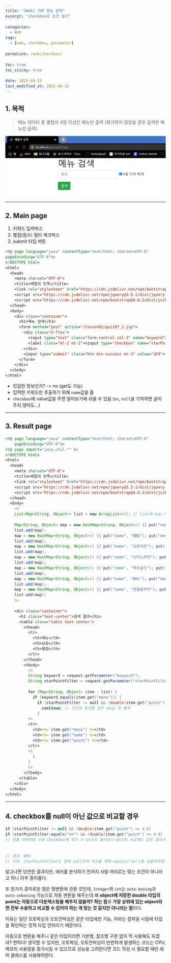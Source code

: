 ```yaml
---
title: "[Web] JSP 연습 문제"
excerpt: "checkbox로 조건 걸기"

categories:
  - Web
tags:
  - [web, checkbox, parameter]

permalink: /web/checkbox/

toc: true
toc_sticky: true

date: 2025-04-15
last_modified_at: 2025-04-15
---
```


## 1. 목적

>메뉴 데이터 중 별점이 4점 이상인 메뉴만 출력 (체크하지 않았을 경우 검색한 메뉴만 출력)

![출력](/assets/images/posts_img/checkbox/checkbox.png)

<hr>

## 2. Main page

1. 키워드 입력박스
2. 별점(점수) 필터 체크박스
3. submit 타입 버튼

```jsp
<%@ page language="java" contentType="text/html; charset=UTF-8"
pageEncoding="UTF-8"%>
<!DOCTYPE html>
<html>
  <head>
    <meta charset="UTF-8">
    <title>배탈의 민족</title>
    <link rel="stylesheet" href="https://cdn.jsdelivr.net/npm/bootstrap@4.6.2/dist/css/bootstrap.min.css" integrity="sha384-xOolHFLEh07PJGoPkLv1IbcEPTNtaed2xpHsD9ESMhqIYd0nLMwNLD69Npy4HI+N" crossorigin="anonymous">
    <script src="https://cdn.jsdelivr.net/npm/jquery@3.5.1/dist/jquery.slim.min.js" integrity="sha384-DfXdz2htPH0lsSSs5nCTpuj/zy4C+OGpamoFVy38MVBnE+IbbVYUew+OrCXaRkfj" crossorigin="anonymous"></script>
    <script src="https://cdn.jsdelivr.net/npm/bootstrap@4.6.2/dist/js/bootstrap.bundle.min.js" integrity="sha384-Fy6S3B9q64WdZWQUiU+q4/2Lc9npb8tCaSX9FK7E8HnRr0Jz8D6OP9dO5Vg3Q9ct" crossorigin="anonymous"></script>
  </head>
  <body>
    <div class="container">
      <h1>메뉴 검색</h1>
      <form method="post" action="/lesson02/quiz07_1.jsp">
        <div class="d-flex">
          <input type="text" class="form-control col-3" name="keyword">
          <label class="ml-2 mt-2"><input type="checkbox" name="starPointFilter"> 4점 이하 제외</label>
        </div>
        <input type="submit" class="btn btn-success mt-3" value="검색">
      </form>
    </div>
  </body>
</html>
```

- 민감한 정보인가? -> no (get도 가능)
- 입력한 키워드만 추출하기 위해 `name`값을 줌
- `checkbox`에 value값을 주면 알아보기에 쉬울 수 있음 (`on`, `null`을 기억하면 굳이 주지 않아도...)

<hr>

## 3. Result page

```jsp
<%@ page language="java" contentType="text/html; charset=UTF-8"
    pageEncoding="UTF-8"%>
<%@ page import="java.util.*" %>
<!DOCTYPE html>
<html>
  <head>
    <meta charset="UTF-8">
    <title>배탈의 민족</title>
    <link rel="stylesheet" href="https://cdn.jsdelivr.net/npm/bootstrap@4.6.2/dist/css/bootstrap.min.css" integrity="sha384-xOolHFLEh07PJGoPkLv1IbcEPTNtaed2xpHsD9ESMhqIYd0nLMwNLD69Npy4HI+N" crossorigin="anonymous">
    <script src="https://cdn.jsdelivr.net/npm/jquery@3.5.1/dist/jquery.slim.min.js" integrity="sha384-DfXdz2htPH0lsSSs5nCTpuj/zy4C+OGpamoFVy38MVBnE+IbbVYUew+OrCXaRkfj" crossorigin="anonymous"></script>
    <script src="https://cdn.jsdelivr.net/npm/bootstrap@4.6.2/dist/js/bootstrap.bundle.min.js" integrity="sha384-Fy6S3B9q64WdZWQUiU+q4/2Lc9npb8tCaSX9FK7E8HnRr0Jz8D6OP9dO5Vg3Q9ct" crossorigin="anonymous"></script>
  </head>
  <body>
    <%
    List<Map<String, Object>> list = new ArrayList<>(); // list에 map 데이터 저장

    Map<String, Object> map = new HashMap<String, Object>() {{ put("name", "버거킹"); put("menu", "햄버거"); put("point", 4.3); } };
    list.add(map);
    map = new HashMap<String, Object>() {{ put("name", "BBQ"); put("menu", "치킨"); put("point", 3.8); } };
    list.add(map);
    map = new HashMap<String, Object>() {{ put("name", "교촌치킨"); put("menu", "치킨"); put("point", 4.1); } };
    list.add(map);
    map = new HashMap<String, Object>() {{ put("name", "도미노피자"); put("menu", "피자"); put("point", 4.5); } };
    list.add(map);
    map = new HashMap<String, Object>() {{ put("name", "맥도날드"); put("menu", "햄버거"); put("point", 3.8); } };
    list.add(map);
    map = new HashMap<String, Object>() {{ put("name", "BHC"); put("menu", "치킨"); put("point", 4.2); } };
    list.add(map);
    map = new HashMap<String, Object>() {{ put("name", "반올림피자"); put("menu", "피자"); put("point", 4.3); } };
    list.add(map);
    %>

    <div class="container">
      <h1 class="text-center">검색 결과</h1>
      <table class="table text-center">
        <thead>
          <tr>
            <th>메뉴</th>
            <th>상호</th>
            <th>별점</th>
          </tr>
        </thead>
        <tbody>
          <%
          String keyword = request.getParameter("keyword");
          String starPointFilter = request.getParameter("starPointFilter");

          for (Map<String, Object> item : list) {
            if (keyword.equals(item.get("menu"))) {
              if (starPointFilter != null && (double)item.get("point") <= 4.0) {
                continue; // 조건에 일치할 경우 skip 후 출력
              }
          %>
          <tr>
            <td><%= item.get("menu") %></td>
            <td><%= item.get("name") %></td>
            <td><%= item.get("point") %></td>
          </tr>
          <%
            }
          }
          %>
        </tbody>
      </table>
    </div>
  </body>
</html>
```

<hr>

## 4. checkbox를 null이 아닌 값으로 비교할 경우

```java
if (starPointFilter != null && (double)item.get("point") <= 4.0)
if (starPointFilter.equals("on") && (double)item.get("point") <= 4.0)
// 위를 아래처럼 수정 checkbox에 체크 시 on으로 들어오니 on으로 비교해도 같은 결과가 출력되지 않을까?


// 결과: NPE
// 이유: starPointFilter는 현재 null인데 비교를 위해 equals("on")를 호출하려했기 때문이다. (null이면 값 자체가 없지만 on일 경우 string으로 on저장)
```

알고나면 당연한 결과지만, 에러를 분석하기 전까지 사람 머리로는 맞는 조건이 아니라고 하니 아주 흥미롭다.

또 한가지 흥미로운 점은 형변환에 관환 것인데, `Integer`와 `int`는 `auto-boxing`과 `auto-unboxing` 기능으로 자동 변환을 해주는데 왜 **object에 저장한 double 타입의 point는 자동으로 다운캐스팅을 해주지 않을까? 하는 점**과 **가장 상위에 있는 object라면 전부 수용하고 비교할 수 있어야 하는 게 맞는 것 같지만 아니라는 점**이다.

이유는 일단 오토박싱과 오토언박싱은 같은 타입에만 가능, 자바는 컴파일 시점에 타입을 확인하는 정적 타입 언어이기 때문이다.

자동으로 변환을 해주니 같은 타입이라면 기본형, 참조형 구분 없이 막 사용해도 되겠네? 편하다! 생각할 수 있지만, 오토박싱, 오토언박싱이 빈번하게 발생하는 코드는 CPU, 메모리 사용량을 증가시킬 수 있으므로 성능을 고려한다면 코드 작성 시 필요할 때만 래퍼 클래스를 사용해야한다.